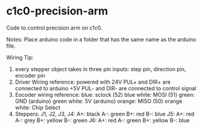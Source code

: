 # c1c0-precision-arm
Code to control precision arm on c1c0.

Notes: 
Place arduino code in a folder that has the same name as the arduino file.

Wiring Tip:
1. every stepper object takes in three pin inputs: step pin, direction pin, encoder pin
2. Driver Wiring reference:
	powered with 24V
	PUL+ and DIR+ are connected to arduino +5V
	PUL- and DIR- are connected to control signal
3. Eocoder wiring reference:
	blue: sclock (52)
	blue white: MOSI (51)
	green: GND (arduino)
	green white: 5V (arduino)
	orange: MISO (50)
	orange white: Chip Select
4. Steppers: 
	J1, J2, J3, J4:
		A+: black
		A-: green
		B+: red
		B-: blue
	J5:
		A+: red
		A-: grey
		B+: yellow
		B-: green
	J6:
		A+: red
		A-: green
		B+: yellow
		B-: blue

